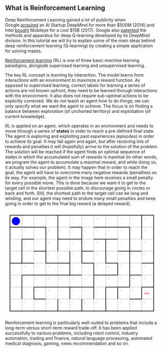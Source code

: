 ## What is Reinforcement Learning

Deep Reinforcement Learning gained a lot of publicity when  
Google [acquired](https://www.theinformation.com/articles/google-beat-facebook-for-deepmind-creates-ethics-board) an AI Startup DeepMind for more than $500M (2014) and Intel [bought](https://www.reuters.com/article/us-intal-mobileye-idUSKBN16K0ZP) Mobileye 
for a cool $15B (2017). Google also [patented](https://patents.google.com/patent/US20150100530) the methods and apparatus for deep Q-learning developed 
by its DeepMind division. In this tutorial we will try to explain some of the main 
ideas behind deep reinforcement learning (Q-learning) by creating
a simple application for solving mazes.


[Reinforcement learning](https://en.wikipedia.org/wiki/Reinforcement_learning) (RL) is one of three basic machine learning paradigms, 
alongside supervised learning and unsupervised learning.

The key RL concept is learning by interaction.
The model learns from interactions with an environment to 
maximize a reward function. 
As opposed to supervised learning, correct labels for learning a series of actions are not known upfront, 
they need to be learned through interactions with the environment. It also does not 
require sub-optimal actions to be explicitly corrected.
We do not teach an agent how to do things; we can only specify what 
we want the agent to achieve. The focus is on finding a
balance between exploration (of uncharted territory) and exploitation
(of current knowledge).

RL is applied on an agent, which operates in an
environment and needs to move through a series of **states** in order to reach a
pre-defined final state. The agent is exploring and exploiting past experiences 
(episodes) in order to achieve its goal. It may fail again and again, but 
after receiving lots of rewards and penalties it will (hopefully) arrive to the solution 
of the problem. The solution will be reached if the agent finds an optimal sequence 
of states in which the accumulated sum of rewards is maximal (in other words, we program the 
agent to accumulate a maximal reward, and while doing so, it actually solves our problem). 
It may happen that in order to reach the goal, the agent will have to overcome 
many negative rewards (penalties) on its way. For example, the agent in the image here 
receives a small penalty for every possible move. This is done because we want it to get 
to the target cell in the shortest possible path, to discourage going in circles or back and forth. 
Still, the shortest path to the target cell can be long and winding, and our agent 
may need to endure many small penalties and keep going in order to get to the final big reward (a delayed reward).

<img src="maze_path.gif" width="600">

Reinforcement learning is particularly well-suited to problems that include a long-term versus short-term reward trade-off. 
It has been applied successfully to various problems, including robot control, industry automation, 
trading and finance, natural language processing, automated medical diagnosis, gaming, news recommendation and so on.


<style>
img {
  display: block;
  margin-left: auto;
  margin-right: auto;
}
</style>
